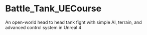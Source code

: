 # Battle_Tank_UECourse
An open-world head to head tank fight with simple AI, terrain, and advanced control system in Unreal 4
